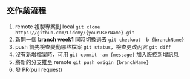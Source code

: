 ## 交作業流程

1. remote 複製專案到 local `git clone https://github.com/Lidemy/{yourUserName}.git`
2. 新開一個 **branch week1** 同時切換過去 `git checkout -b {branchName}`
3. push 前先檢查變動哪些檔案 `git status`，檢查更改內容 `git diff`
4. 沒有新增檔案時，可用 `git commit -am {message}` 加入版控新增訊息
5. 將新的分支推至 remote `git push origin {branchName}`
6. 發 PR(pull request)